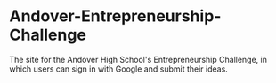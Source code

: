 # Andover-Entrepreneurship-Challenge
The site for the Andover High School's Entrepreneurship Challenge, in which users can sign in with Google and submit their ideas. 

